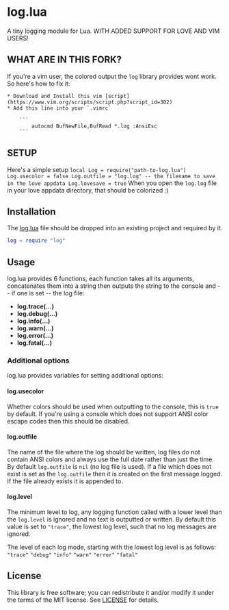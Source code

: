 # log.lua
A tiny logging module for Lua. WITH ADDED SUPPORT FOR LOVE AND VIM USERS!

## WHAT ARE IN THIS FORK?
If you're a vim user, the colored output the `log` library provides wont work. So here's how to fix
it:

	* Download and Install this vim [script](https://www.vim.org/scripts/script.php?script_id=302)
	* Add this line into your `.vimrc` 

		```
			autocmd BufNewFile,BufRead *.log :AnsiEsc
		```

## SETUP
Here's a simple setup
	```
		local Log = require("path-to-log.lua")
			Log.usecolor = false
			Log.outfile = "log.log" -- the filename to save in the love appdata
			Log.lovesave = true
	```
When you open the `log.log` file in your love appdata directory, that should be colorized :)

## Installation
The [log.lua](log.lua?raw=1) file should be dropped into an existing project
and required by it.
```lua
log = require "log"
``` 

## Usage
log.lua provides 6 functions, each function takes all its arguments,
concatenates them into a string then outputs the string to the console and --
if one is set -- the log file:

* **log.trace(...)**
* **log.debug(...)**
* **log.info(...)**
* **log.warn(...)**
* **log.error(...)**
* **log.fatal(...)**


### Additional options
log.lua provides variables for setting additional options:

#### log.usecolor
Whether colors should be used when outputting to the console, this is `true` by
default. If you're using a console which does not support ANSI color escape
codes then this should be disabled.

#### log.outfile
The name of the file where the log should be written, log files do not contain
ANSI colors and always use the full date rather than just the time. By default
`log.outfile` is `nil` (no log file is used). If a file which does not exist is
set as the `log.outfile` then it is created on the first message logged. If the
file already exists it is appended to.

#### log.level
The minimum level to log, any logging function called with a lower level than
the `log.level` is ignored and no text is outputted or written. By default this
value is set to `"trace"`, the lowest log level, such that no log messages are
ignored.

The level of each log mode, starting with the lowest log level is as follows:
`"trace"` `"debug"` `"info"` `"warn"` `"error"` `"fatal"`


## License
This library is free software; you can redistribute it and/or modify it under
the terms of the MIT license. See [LICENSE](LICENSE) for details.

